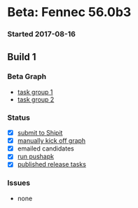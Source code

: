 # Beta: Fennec 56.0b3

### Started 2017-08-16

## Build 1

### Beta Graph
- [task group 1](https://tools.taskcluster.net/push-inspector/#/UsFihTK0QU6Wi0sJAwR_0Q)
- [task group 2](https://tools.taskcluster.net/push-inspector/#/jfwawNBNSCaR60P6-o8lWQ)

### Status
- [x] [submit to Shipit](https://wiki.mozilla.org/Release:Release_Automation_on_Mercurial:Starting_a_Release#Submit_to_Ship_It)
- [x] [manually kick off graph](https://github.com/mozilla/releasewarrior/blob/master/how-tos/fennec-temp-relpro.md#start-off-the-fennec-graph)
- [x] emailed candidates
- [x] [run pushapk](https://github.com/mozilla/releasewarrior/blob/master/how-tos/fennec-temp-relpro.md#run-pushapk-manually)
- [x] [published release tasks](https://wiki.mozilla.org/Release:Release_Automation_on_Mercurial:Updates_through_Shipping#Post-release_tasks)

### Issues
- none


